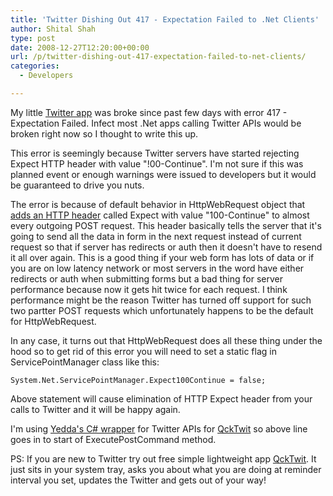 ```yaml
---
title: 'Twitter Dishing Out 417 - Expectation Failed to .Net Clients'
author: Shital Shah
type: post
date: 2008-12-27T12:20:00+00:00
url: /p/twitter-dishing-out-417-expectation-failed-to-net-clients/
categories:
  - Developers

---
```

My little [Twitter app][1] was broke since past few days with error 417 - Expectation Failed. Infect most .Net apps calling Twitter APIs would be broken right now so I thought to write this up.

This error is seemingly because Twitter servers have started rejecting Expect HTTP header with value "!00-Continue". I'm not sure if this was planned event or enough warnings were issued to developers but it would be guaranteed to drive you nuts.

The error is because of default behavior in HttpWebRequest object that [adds an HTTP header][2] called Expect with value "100-Continue" to almost every outgoing POST request. This header basically tells the server that it's going to send all the data in form in the next request instead of current request so that if server has redirects or auth then it doesn't have to resend it all over again. This is a good thing if your web form has lots of data or if you are on low latency network or most servers in the word have either redirects or auth when submitting forms but a bad thing for server performance because now it gets hit twice for each request. I think performance might be the reason Twitter has turned off support for such two partter POST requests which unfortunately happens to be the default for HttpWebRequest.

In any case, it turns out that HttpWebRequest does all these thing under the hood so to get rid of this error you will need to set a static flag in ServicePointManager class like this:

<pre class="code-block"><code>System.Net.ServicePointManager.Expect100Continue = false;
</code></pre>

Above statement will cause elimination of HTTP Expect header from your calls to Twitter and it will be happy again.

I'm using [Yedda's C# wrapper][3] for Twitter APIs for [QckTwit][1] so above line goes in to start of ExecutePostCommand method.

PS: If you are new to Twitter try out free simple lightweight app [QckTwit][1]. It just sits in your system tray, asks you about what you are doing at reminder interval you set, updates the Twitter and gets out of your way!

 [1]: http://www.codeplex.com/QckTwit
 [2]: http://haacked.com/archive/2004/05/15/http-web-request-expect-100-continue.aspx
 [3]: http://devblog.yedda.com/index.php/twitter-c-library/